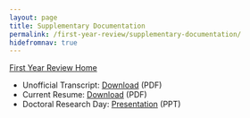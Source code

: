 ```yaml
---
layout: page
title: Supplementary Documentation
permalink: /first-year-review/supplementary-documentation/
hidefromnav: true
---
```

[First Year Review Home](/first-year-review/)

 * Unofficial Transcript: [Download](/fyr/docs/DheidenbladUnofficialTranscript.pdf) (PDF)
 * Current Resume: [Download](/fyr/docs/heidenblad-resume-2013.pdf) (PDF)
 * Doctoral Research Day: [Presentation](/fyr/docs/iSchool_DRD_poster-2012-heidenblad.ppt) (PPT)